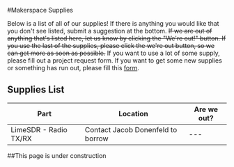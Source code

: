 #Makerspace Supplies

Below is a list of all of our supplies! If there is anything you would like that you don't see listed, submit a suggestion at the bottom. ~~If we are out of anything that's listed here, let us know by clicking the "We're out!" button. If you use the last of the supplies, please click the we're out button, so we can get more as soon as possible.~~ If you want to use a lot of some supply, please fill out a project request form. If you want to get some new supplies or something has run out, please fill this [form](https://goo.gl/forms/aD33079iApCplgXh2).

## Supplies List
| Part | Location | Are we out? 
|--- | --- | ---
|LimeSDR - Radio TX/RX | Contact Jacob Donenfeld to borrow | ---

##This page is under construction

